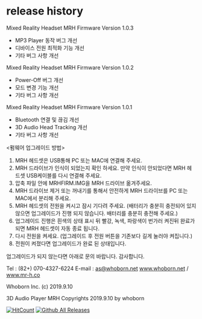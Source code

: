 # release history

Mixed Reality Headset MRH Firmware Version 1.0.3
- MP3 Player 동작 버그 개선
- 디바이스 전원 최적화 기능 개선
- 기타 버그 사항 개선

Mixed Reality Headset MRH Firmware Version 1.0.2
- Power-Off 버그 개선
- 모드 변경 기능 개선
- 기타 버그 사항 개선

Mixed Reality Headset MRH Firmware Version 1.0.1
- Bluetooth 연결 및 끊김 개선
- 3D Audio Head Tracking 개선
- 기타 버그 사항 개선

<펌웨어 업그레이드 방법>
1. MRH 헤드셋은 USB통해 PC 또는 MAC에 연결해 주세요.
2. MRH 드라이브가 인식이 되었는지 확인 하세요. 만약 인식이 안되었다면 MRH 헤드셋 USB케이블를 다시 연결해 주세요.
3. 압축 파일 안에 MRHFIRM.IMG을 MRH 드라이브 옮겨주세요.
4. MRH 드라이브 제거 또는 꺼내기를 통해서 안전하게 MRH 드라이브를 PC 또는 MAC에서 분리해 주세요.
5. MRH 헤드셋의 전원을 켜시고 잠시 기다려 주세요. (배터리가 충분히 충전되어 있지 않으면 업그레이드가 진행 되지 않습니다. 배터리를 충분히 충전해 주세요.)
6. 업그레이드 진행은 흰색의 상태 표시 뒤 빨강, 녹색, 파랑색이 번가러 켜진뒤 완료가 되면 MRH 헤드셋이 자동 종료 됩니다.
7. 다시 전원을 켜세요. (업그레이드 후 전원 버튼을 기존보다 길게 눌러야 켜집니다.)
8. 전원이 켜졌다면 업그레이드가 완료 된 상태입니다.

업그레이드가 되지 않는다면 아래로 문의 바랍니다.
감사합니다.

Tel : (82+) 070-4327-6224
E-mail : as@whoborn.net
www.whoborn.net / www.mr-h.co

Whoborn Inc. (c) 2019.9.10 

3D Audio Player MRH Copyrights 2019.9.10 by whoborn

[![HitCount](http://hits.dwyl.io/whoborn/https://githubcom/whoborn/mrh.svg)](http://hits.dwyl.io/whoborn/https://githubcom/whoborn/mrh)
[![Github All Releases](https://img.shields.io/github/downloads/whoborn/mrh/total.svg)](https://img.shields.io/github/downloads/whoborn/mrh)
